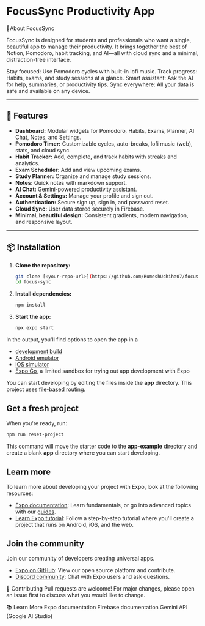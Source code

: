 # FocusSync Productivity App

 📝About FocusSync

FocusSync is designed for students and professionals who want a single, beautiful app to manage their productivity.
It brings together the best of Notion, Pomodoro, habit tracking, and AI—all with cloud sync and a minimal, distraction-free interface.

Stay focused: Use Pomodoro cycles with built-in lofi music.
Track progress: Habits, exams, and study sessions at a glance.
Smart assistant: Ask the AI for help, summaries, or productivity tips.
Sync everywhere: All your data is safe and available on any device.

---

## 🚀 Features

- **Dashboard:** Modular widgets for Pomodoro, Habits, Exams, Planner, AI Chat, Notes, and Settings.
- **Pomodoro Timer:** Customizable cycles, auto-breaks, lofi music (web), stats, and cloud sync.
- **Habit Tracker:** Add, complete, and track habits with streaks and analytics.
- **Exam Scheduler:** Add and view upcoming exams.
- **Study Planner:** Organize and manage study sessions.
- **Notes:** Quick notes with markdown support.
- **AI Chat:** Gemini-powered productivity assistant.
- **Account & Settings:** Manage your profile and sign out.
- **Authentication:** Secure sign up, sign in, and password reset.
- **Cloud Sync:** User data stored securely in Firebase.
- **Minimal, beautiful design:** Consistent gradients, modern navigation, and responsive layout.

---

## 📦 Installation

1. **Clone the repository:**
   ```bash
   git clone [<your-repo-url>](https://github.com/RumeshUchiha07/focus-sync.git)
   cd focus-sync
   ```
2. **Install dependencies:**
   ```bash
   npm install
   ```
3. **Start the app:**
   ```bash
   npx expo start
   ```

In the output, you'll find options to open the app in a

- [development build](https://docs.expo.dev/develop/development-builds/introduction/)
- [Android emulator](https://docs.expo.dev/workflow/android-studio-emulator/)
- [iOS simulator](https://docs.expo.dev/workflow/ios-simulator/)
- [Expo Go](https://expo.dev/go), a limited sandbox for trying out app development with Expo

You can start developing by editing the files inside the **app** directory. This project uses [file-based routing](https://docs.expo.dev/router/introduction).

## Get a fresh project

When you're ready, run:

```bash
npm run reset-project
```

This command will move the starter code to the **app-example** directory and create a blank **app** directory where you can start developing.

## Learn more

To learn more about developing your project with Expo, look at the following resources:

- [Expo documentation](https://docs.expo.dev/): Learn fundamentals, or go into advanced topics with our [guides](https://docs.expo.dev/guides).
- [Learn Expo tutorial](https://docs.expo.dev/tutorial/introduction/): Follow a step-by-step tutorial where you'll create a project that runs on Android, iOS, and the web.

## Join the community

Join our community of developers creating universal apps.

- [Expo on GitHub](https://github.com/expo/expo): View our open source platform and contribute.
- [Discord community](https://chat.expo.dev): Chat with Expo users and ask questions.

🤝 Contributing
Pull requests are welcome! For major changes, please open an issue first to discuss what you would like to change.

📚 Learn More
Expo documentation
Firebase documentation
Gemini API (Google AI Studio)

